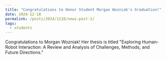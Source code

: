 ```yaml
---
title: "Congratulations to Honor Student Morgan Wozniak's Graduation!"
date: 2024-12-18
permalink: /posts/2024/1218/news-post-1/
tags:
  - students
---
```


Congratulations to Morgan Wozniak! Her thesis is titled "Exploring Human-Robot Interaction: A Review and Analysis of Challenges, Methods, and Future Directions."

